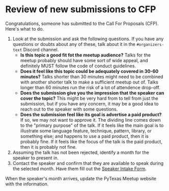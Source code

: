 # Review of new submissions to CFP

Congratulations, someone has submitted to the Call For Proposals (CFP). Here's what to do.

1. Look at the submission and ask the following questions. If you have any questions or doubts about any of these, talk
   about it in the `#organizers-text` Discord channel.
    * **Is this topic a good fit fot the meetup audience?** Talks for the meetup probably should have some sort of wide 
      appeal, and definitely MUST follow the code of conduct guidelines.
    * **Does it feel like this topic could be adequately covered in 30-60 minutes?** Talks shorter than 30 minutes might 
      need to be combined with another shorter talk to make a sufficient meetup out of. Talks longer than 60 minutes
      run the risk of a lot of attendence drop-off.
    * **Does the submission give you the impression that the speaker can cover the topic?** This might be very hard from 
      to tell from just the submission, but if you have any concern, it may be a good idea to reach out to the speaker 
      with some questions.
    * **Does the submission feel like its goal is advertise a paid product?** If so, we may not want to approve it. The
      dividing line comes down to the "primary purpose" of the talk. If it feels like the main goal is to illustrate 
      some language feature, technique, pattern, library, or something else; and happens to use a paid product, then it
      is probably fine. If it feels like the focus of the talk is the paid product, then it is probably not fine.
2. Assuming the talk has not been rejected, identify a month for the speaker to present in.
3. Contact the speaker and confirm that they are available to speak during the selected month. Have them fill out the 
  [Speaker Intake Form]().

When the speaker's month arrives, update the PyTexas Meetup website with the information.
